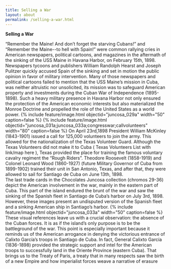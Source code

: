 ```yaml
---
title: Selling a War
layout: about
permalink: /selling-a-war.html
---
```

**Selling a War**

“Remember the Maine! And don’t forget the starving Cubans!” and “Remember the Maine--to hell with Spain!” were common rallying cries in American newspapers, political cartoons, and magazines in the aftermath of the sinking of the USS Maine in Havana Harbor, on February 15th, 1898. Newspapers tycoons and publishers William Randolph Hearst and Joseph Pulitzer quickly accused Spain of the sinking and set in motion the public opinion in favor of military intervention. Many of those newspapers and political cartoons failed to mention that the USS Maine’s mission in Cuba, was neither altruistic nor unsolicited, its mission was to safeguard American property and investments during the Cuban War of Independence (1895-1898). Such a heavy military presence in Havana Harbor not only ensured the protection of the American economic interests but also materialized the Monroe Doctrine and propelled the role of the United States as a world power. 
{% include feature/image.html objectid="juncosa_029a" width="50" caption=false %}
{% include feature/image.html objectid="juncosa_031a;juncosa_033a;congresswar;callvolunteers" width="80" caption=false %}
On April 23rd,1898 President William McKinley (1843-1901) issued a call for 125,000 volunteers to join the army. This allowed for the nationalization of the Texas Volunteer Guard. Although the Texas Volunteers did not make it to Cuba ( Texas Volunteers List with link/map here ), Texas provided the place for training the famous voluntary cavalry regiment the “Rough Riders”. Theodore Roosevelt (1858-1919) and Colonel Leonard Wood (1860-1927) (future Military Governor of Cuba from 1899-1902) trained their unit in San Antonio, Texas, and after that, they were allowed to sail for Santiago de Cuba on June 13th, 1898.  
The last trade cards in the Chocolates Juncosa collection (chromos 29-36) depict the American involvement in the war, mainly in the eastern part of Cuba. This part of the island endured the brunt of the war and saw the sinking of the Spanish fleet in Santiago de Cuba’s harbor on July 3rd, 1898. However, these images present an undisputed version of the Spanish fleet and a sinking American ship in Santiago’s harbor.
{% include feature/image.html objectid="juncosa_033a" width="50" caption=false %}
These visual references leave us with a crucial observation: the absence of the Cuban forces. It is as if the island’s only purpose is to be the battleground of the war. This point is especially important because it reminds us of the American arrogance in denying the victorious entrance of Calixto García’s troops in Santiago de Cuba. In fact, General Calixto García (1836-1898) provided the strategic support and intel for the American troops to successfully land in the Oriente Province (eastern Cuba). That brings us to the Treaty of Paris, a treaty that in many respects saw the birth of a new Empire and how imperialist forces weave a narrative of erasure
